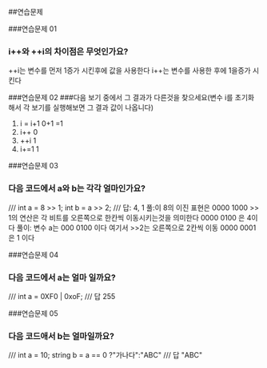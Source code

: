 ##연습문제

###연습문제 01 
### i++와 ++i의 차이점은 무엇인가요?
 ++i는 변수를 먼저 1증가 시킨후에 값을 사용한다
 i++는 변수를 사용한 후에 1을증가 시킨다

###연습문제 02
###다음 보기 중에서 그 결과가 다른것을 찾으세요(변수 i를 초기화해서 각 보기를 실행해보면 그 결과 값이 나옵니다)
1. i = i+1   0+1 =1 
2. i++       0
3. ++i       1
4. i+=1      1

###연습문제 03
### 다음 코드에서 a와 b는 각각 얼마인가요?
///
int a = 8 >> 1;
int b = a >> 2;
///
답: 4, 1 
풀:이 8의 이진 표현은 0000 1000 >> 1의 연산은 각 비트를 오른쪽으로 한칸씩 이동시키는것을 의미한다 0000 0100 은 4이다
풀이: 변수 a는 000 0100 이다 여기서 >>2는 오른쪽으로 2칸씩 이동 0000 0001 은 1 이다

###연습문제 04
### 다음 코드에서 a는 얼마 일까요?
///
int a = 0XF0 | 0xoF; 
///
답 255

###연습문제 05
### 다음 코드애서 b는 얼마일까요?
///
int a = 10;
string b = a == 0 ?"가나다":"ABC"
///
답 "ABC"
